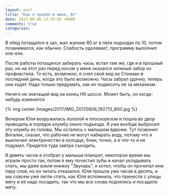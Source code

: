 ```yaml
---
layout: post
title: "Как я провёл 6 июня, Вт"
date: 2017-06-06 13:33:02 +0400
comments: true
categories: 
---
```

В обед потащился в зал, жал жалкие 80 кг в пяти подходах по 10, потом позанимался, как обычно. Слабость одолевает, программу выполнил еле-еле.

После работы потащился забирать часы, встал там же, где и в прошлый раз, но на этот раз перед носом у меня оказался зеленый забор из профнастила. То есть, возможно, я снял свой вид на Стокман в последний день, когда это было возможно. Часы забрал удачно, теперь они ходят. Надо только придумать, как их подвесить не за механизм.

Ничего не значащий вид на конец НК шоссе. Может быть, он когда-нибудь изменится

{% img center /images/2017/IMG_20170606_192713_800.jpg %}

Вечером Юля вооружилась лопатой и плоскорезом и пошла во двор приводить в порядок клумбу около подъезда. Я уже вообще выбросил эту клумбу из головы. Мы остались с малышом вдвоем. Тут позвонил Виталик, сказал, что рабочие не могут набирать воду, потому что я выключил электричество в колодце, блин, точно, а я что-то и не подумал. Придется туда завтра съездить.

В девять часов я отобрал у малыша планшет, некоторое время мы играли просто так, потом я ему почистил зубы и начал укладывать спать, мы даже взяли книжку "Звукарь", я хотел, чтобы он прочитал мне пару слов, но он читать отказался. Юля пришла уже часов в десять, и мы совсем уже легли спать, как Юля вспомнила, что принесла с улицы мяту и её надо посадить, так что мы все снова поднялись и посадили мяту. 